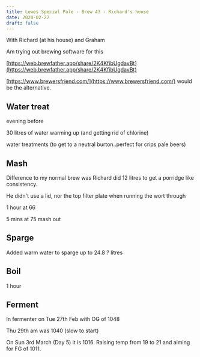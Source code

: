 ```yaml
---
title: Lewes Special Pale - Brew 43 - Richard's house
date: 2024-02-27
draft: false 
---
```

<!-- [![pot](/images/2023-06-06/3.jpg "treatment")](/images/2023-06-06/3.jpg) -->

With Richard (at his house) and Graham

Am trying out brewing software for this 

[https://web.brewfather.app/share/2K4KfibUgdavBt](https://web.brewfather.app/share/2K4KfibUgdavBt)

[https://www.brewersfriend.com/](https://www.brewersfriend.com/) would be the alternative.

## Water treat

evening before

30 litres of water warming up (and getting rid of chlorine)

water treatments (to get to a neutral burton..perfect for crips pale beers)


## Mash

Difference to my normal brew was Richard did 12 litres to get a porridge like consistency. 

He didn't use a lid, nor the top filter plate when running the wort through

1 hour at 66

5 mins at 75 mash out

## Sparge

Added warm water to sparge up to 24.8 ? litres

## Boil

1 hour

## Ferment

In fermenter on Tue 27th Feb with OG of 1048

Thu 29th am was 1040 (slow to start)

On Sun 3rd March (Day 5) it is 1016. Raising temp from 19 to 21 and aiming for FG of 1011.
